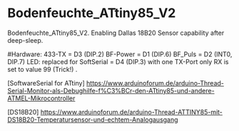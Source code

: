 # Bodenfeuchte_ATtiny85_V2
Bodenfeuchte_ATtiny85_V2. Enabling Dallas 18B20 Sensor capability after deep-sleep.

#Hardware:
	433-TX   = D3   (DIP.2)
	BF-Power = D1   (DIP.6)
	BF_Puls  = D2   (INT0, DIP.7)
LED: replaced for SoftSerial = D4 (DIP.3)  with one TX-Port only RX is set to value 99 (Trick!) .

[SoftwareSerial for ATtiny] https://www.arduinoforum.de/arduino-Thread-Serial-Monitor-als-Debughilfe-f%C3%BCr-den-ATtiny85-und-andere-ATMEL-Mikrocontroller

[DS18B20] https://www.arduinoforum.de/arduino-Thread-ATTINY85-mit-DS18B20-Temperatursensor-und-echtem-Analogausgang